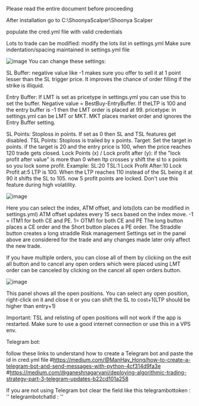 Please read the entire document before proceeding

After installation go to C:\ShoonyaScalper\Shoonya Scalper

populate the cred.yml file with valid credentials

Lots to trade can be modified:
modify the lots list in settings.yml
Make sure indentation/spacing maintained in settings.yml file

![image](https://user-images.githubusercontent.com/42057975/218642555-5bf8e9f9-c404-4683-a0f0-95153e3a59e5.png)
You can change these settings:

SL Buffer:  negative value like -1 makes sure you offer to sell it at 1 point lesser than the SL trigger price. It improves the chance of order filling if the strike is illiquid.

Entry Buffer: If LMT is set as pricetype in settings.yml  you can use this to set the buffer. Negative value = BestBuy-EntryBuffer. If theLTP is 100 and the entry buffer is -1 then the LMT order is placed at 99.  pricetype: in settings.yml can be LMT or MKT.  MKT places market order and ignores the Entry Buffer setting.

SL Points: Stoploss in points. If set as 0 then SL and TSL features get disabled.
TSL Points:  Stoploss is trailed by x points. 
Target: Set the target in points. if the target is 20 and the entry price is 100, when the price reaches 120 trade gets closed.
Lock Points  (x) / Lock profit after (y): if the "lock profit after value" is more than 0 when ltp crosses y shift the sl to x points so you lock some profit. 
Example:
SL:20
TSL:1
Lock Profit After:10
Lock Profit at:5
LTP is 100. When the LTP reaches 110 instead of the SL being it at 90 it shifts the SL to 105. now 5 profit points are locked. Don't use this feature during high volatility. 

![image](https://user-images.githubusercontent.com/42057975/218644556-1f8a9c87-08e7-4207-b5ae-35b84507ff9b.png)

Here you can select the index, ATM offset, and lots(lots can be modified in settings.yml)
ATM offset updates every 15 secs based on the index move. -1 = ITM1 for both CE and PE. 1= OTM1 for both CE and PE
The long button places a CE order and the Short button places a PE order. The Straddle button creates a long straddle
Risk management Settings set in the panel above are considered for the trade and any changes made later only affect the new trade.

If you have multiple orders, you can close all of them by clicking on the exit all button and to cancel any open orders which were placed using LMT order can be canceled by clicking on the cancel all open orders button.

![image](https://user-images.githubusercontent.com/42057975/218645280-8e15fd1f-9136-4548-a439-52d576001ba2.png)

This panel shows all the open positions. You can select any open position, right-click on it and close it or you can shift the SL to cost+1(LTP should be higher than entry+1)

Important: 
TSL and relisting of open positions will not work if the app is restarted. 
Make sure to use a good internet connection or use this in a VPS env.

Telegram bot:

follow these links to understand how to create a Telegram bot and paste the id in cred.yml file
#https://medium.com/@ManHay_Hong/how-to-create-a-telegram-bot-and-send-messages-with-python-4cf314d9fa3e
#https://medium.com/@ganeshnagarvani/deploying-algorithmic-trading-strategy-part-3-telegram-updates-b22cd101a258

If you are not using Telegram bot clear the field like this
telegrambottoken : ''
telegrambotchatId : ''
